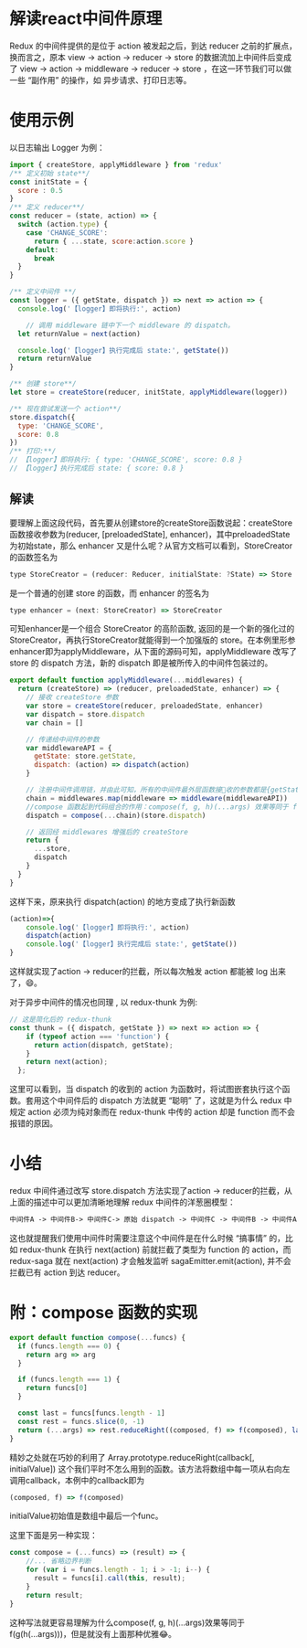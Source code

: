 <!--
 * @Descripttion: 
 * @version: 1.0.0
 * @Author: jimmiezhou
 * @Date: 2019-12-15 20:41:59
 * @LastEditors: jimmiezhou
 * @LastEditTime: 2019-12-15 21:11:53
 -->
# 解读react中间件原理

Redux 的中间件提供的是位于 action 被发起之后，到达 reducer 之前的扩展点，换而言之，原本 view -> action -> reducer -> store 的数据流加上中间件后变成了 view -> action -> middleware -> reducer -> store ，在这一环节我们可以做一些 “副作用” 的操作，如 异步请求、打印日志等。

# 使用示例

以日志输出 Logger 为例：

```javascript
import { createStore, applyMiddleware } from 'redux'
/** 定义初始 state**/
const initState = {
  score : 0.5
}
/** 定义 reducer**/
const reducer = (state, action) => {
  switch (action.type) {
    case 'CHANGE_SCORE':
      return { ...state, score:action.score }
    default:
      break
  }
}

/** 定义中间件 **/
const logger = ({ getState, dispatch }) => next => action => {
  console.log('【logger】即将执行:', action)

    // 调用 middleware 链中下一个 middleware 的 dispatch。
  let returnValue = next(action)

  console.log('【logger】执行完成后 state:', getState())
  return returnValue
}

/** 创建 store**/
let store = createStore(reducer, initState, applyMiddleware(logger))

/** 现在尝试发送一个 action**/
store.dispatch({
  type: 'CHANGE_SCORE',
  score: 0.8
})
/** 打印:**/
// 【logger】即将执行: { type: 'CHANGE_SCORE', score: 0.8 }
// 【logger】执行完成后 state: { score: 0.8 }
```

## 解读

要理解上面这段代码，首先要从创建store的createStore函数说起：createStore函数接收参数为(reducer, [preloadedState], enhancer)，其中preloadedState为初始state，那么 enhancer 又是什么呢？从官方文档可以看到，StoreCreator 的函数签名为

```javascript
type StoreCreator = (reducer: Reducer, initialState: ?State) => Store
```

是一个普通的创建 store 的函数，而 enhancer 的签名为

```javascript
type enhancer = (next: StoreCreator) => StoreCreator
```

可知enhancer是一个组合 StoreCreator 的高阶函数, 返回的是一个新的强化过的 StoreCreator，再执行StoreCreator就能得到一个加强版的 store。在本例里形参enhancer即为applyMiddleware，从下面的源码可知，applyMiddleware 改写了 store 的 dispatch 方法，新的 dispatch 即是被所传入的中间件包装过的。

```javascript
export default function applyMiddleware(...middlewares) {
  return (createStore) => (reducer, preloadedState, enhancer) => {
    // 接收 createStore 参数
    var store = createStore(reducer, preloadedState, enhancer)
    var dispatch = store.dispatch
    var chain = []

    // 传递给中间件的参数
    var middlewareAPI = {
      getState: store.getState,
      dispatch: (action) => dispatch(action)
    }

    // 注册中间件调用链，并由此可知，所有的中间件最外层函数接收的参数都是{getState,dispatch}
    chain = middlewares.map(middleware => middleware(middlewareAPI))
    //compose 函数起到代码组合的作用：compose(f, g, h)(...args) 效果等同于 f(g(h(...args)))，具体实现可参见附录。从此也可见：所有的中间件最二层函数接收的参数为 dispatch，一般我们在定义中间件时这个形参不叫 dispatch 而叫 next，是由于此时的 dispatch 不一定是原始 store.dispatch，有可能是被包装过的新的 dispatch。
    dispatch = compose(...chain)(store.dispatch)

    // 返回经 middlewares 增强后的 createStore
    return {
      ...store,
      dispatch
    }
  }
}
```

这样下来，原来执行 dispatch(action) 的地方变成了执行新函数

```javascript
(action)=>{
    console.log('【logger】即将执行:', action)
    dispatch(action)
    console.log('【logger】执行完成后 state:', getState())
}
```

这样就实现了action -> reducer的拦截，所以每次触发 action 都能被 log 出来了，😄。

对于异步中间件的情况也同理 , 以 redux-thunk 为例:

```javascript
// 这是简化后的 redux-thunk
const thunk = ({ dispatch, getState }) => next => action => {
    if (typeof action === 'function') {
      return action(dispatch, getState);
    }
    return next(action);
  };
```

这里可以看到，当 dispatch 的收到的 action 为函数时，将试图嵌套执行这个函数。套用这个中间件后的 dispatch 方法就更 “聪明” 了，这就是为什么 redux 中规定 action 必须为纯对象而在 redux-thunk 中传的 action 却是 function 而不会报错的原因。

# 小结
redux 中间件通过改写 store.dispatch 方法实现了action -> reducer的拦截，从上面的描述中可以更加清晰地理解 redux 中间件的洋葱圈模型：
```html
中间件A -> 中间件B-> 中间件C-> 原始 dispatch -> 中间件C -> 中间件B -> 中间件A
```
这也就提醒我们使用中间件时需要注意这个中间件是在什么时候 “搞事情” 的，比如 redux-thunk 在执行 next(action) 前就拦截了类型为 function 的 action，而 redux-saga 就在 next(action) 才会触发监听 sagaEmitter.emit(action), 并不会拦截已有 action 到达 reducer。

# 附：compose 函数的实现

```javascript
export default function compose(...funcs) {
  if (funcs.length === 0) {
    return arg => arg
  }

  if (funcs.length === 1) {
    return funcs[0]
  }

  const last = funcs[funcs.length - 1]
  const rest = funcs.slice(0, -1)
  return (...args) => rest.reduceRight((composed, f) => f(composed), last(...args))
}
```

精妙之处就在巧妙的利用了 Array.prototype.reduceRight(callback[, initialValue]) 这个我们平时不怎么用到的函数。该方法将数组中每一项从右向左调用callback，本例中的callback即为

```javascript
(composed, f) => f(composed)
```

initialValue初始值是数组中最后一个func。

这里下面是另一种实现：

```javascript
const compose = (...funcs) => (result) => {
    //... 省略边界判断
    for (var i = funcs.length - 1; i > -1; i--) {
      result = funcs[i].call(this, result);
    }
    return result;
}
```


这种写法就更容易理解为什么compose(f, g, h)(...args)效果等同于 f(g(h(...args)))，但是就没有上面那种优雅😂。